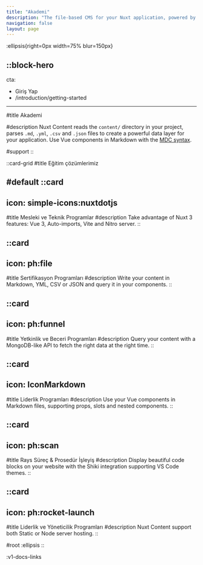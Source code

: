 ```yaml
---
title: "Akademi"
description: "The file-based CMS for your Nuxt application, powered by Markdown and Vue components."
navigation: false
layout: page
---
```


:ellipsis{right=0px width=75% blur=150px}

::block-hero
---
cta:
  - Giriş Yap
  - /introduction/getting-started
---

#title
Akademi

#description
Nuxt Content reads the `content/` directory in your project, parses `.md`, `.yml`, `.csv` and `.json` files to create a powerful data layer for your application. Use Vue components in Markdown with the [MDC syntax](/guide/writing/mdc).

#support
::


::card-grid
#title
Eğitim çözümlerimiz

#default
  ::card
  ---
  icon: simple-icons:nuxtdotjs
  ---
  #title
  Mesleki ve Teknik Programlar
  #description
  Take advantage of Nuxt 3 features: Vue 3, Auto-imports, Vite and Nitro server.
  ::

  ::card
  ---
  icon: ph:file
  ---
  #title
  Sertifikasyon Programları
  #description
  Write your content in Markdown, YML, CSV or JSON and query it in your components.
  ::

  ::card
  ---
  icon: ph:funnel
  ---
  #title
  Yetkinlik ve Beceri Programları
  #description
  Query your content with a MongoDB-like API to fetch the right data at the right time.
  ::

  ::card
  ---
  icon: IconMarkdown
  ---
  #title
  Liderlik Programları
  #description
  Use your Vue components in Markdown files, supporting props, slots and nested components.
  ::

  ::card
  ---
  icon: ph:scan
  ---
  #title
  Rays Süreç & Prosedür İşleyiş
  #description
  Display beautiful code blocks on your website with the Shiki integration supporting VS Code themes.
  ::

  ::card
  ---
  icon: ph:rocket-launch
  ---
  #title
  Liderlik ve Yöneticilik Programları
  #description
  Nuxt Content support both Static or Node server hosting.
  ::

#root
:ellipsis
::


:v1-docs-links